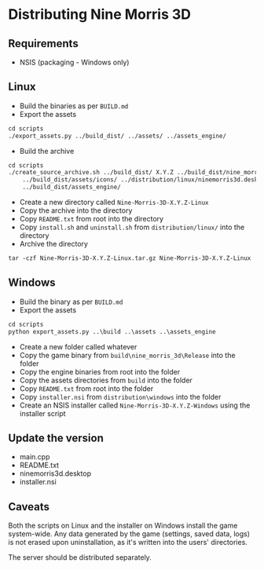 # Distributing Nine Morris 3D

## Requirements

- NSIS (packaging - Windows only)

## Linux

- Build the binaries as per `BUILD.md`
- Export the assets

```txt
cd scripts
./export_assets.py ../build_dist/ ../assets/ ../assets_engine/
```

- Build the archive

```txt
cd scripts
./create_source_archive.sh ../build_dist/ X.Y.Z ../build_dist/nine_morris_3d/nine_morris_3d ../ \
    ../build_dist/assets/icons/ ../distribution/linux/ninemorris3d.desktop ../build_dist/assets/ \
    ../build_dist/assets_engine/
```

- Create a new directory called `Nine-Morris-3D-X.Y.Z-Linux`
- Copy the archive into the directory
- Copy `README.txt` from root into the directory
- Copy `install.sh` and `uninstall.sh` from `distribution/linux/` into the directory
- Archive the directory

```txt
tar -czf Nine-Morris-3D-X.Y.Z-Linux.tar.gz Nine-Morris-3D-X.Y.Z-Linux
```

## Windows

- Build the binary as per `BUILD.md`
- Export the assets

```txt
cd scripts
python export_assets.py ..\build ..\assets ..\assets_engine
```

- Create a new folder called whatever
- Copy the game binary from `build\nine_morris_3d\Release` into the folder
- Copy the engine binaries from root into the folder
- Copy the assets directories from `build` into the folder
- Copy `README.txt` from root into the folder
- Copy `installer.nsi` from `distribution\windows` into the folder
- Create an NSIS installer called `Nine-Morris-3D-X.Y.Z-Windows` using the installer script

## Update the version

- main.cpp
- README.txt
- ninemorris3d.desktop
- installer.nsi

## Caveats

Both the scripts on Linux and the installer on Windows install the game system-wide. Any data generated by the game
(settings, saved data, logs) is not erased upon uninstallation, as it's written into the users' directories.

The server should be distributed separately.

